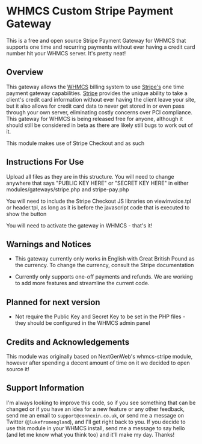 WHMCS Custom Stripe Payment Gateway
============

This is a free and open source Stripe Payment Gateway for WHMCS that supports one time and recurring payments without ever having a credit card number hit your WHMCS server. It's pretty neat!

## Overview

This gateway allows the [WHMCS](http://www.whmcs.com) billing system to use [Stripe's](https://www.stripe.com) one time payment gateway capabilities. [Stripe](https://www.stripe.com) provides the unique ability to take a client's credit card information without ever having the client leave your site, but it also allows for credit card data to never get stored in or even pass through your own server, eliminating costly concerns over PCI compliance. This gateway for WHMCS is being released free for anyone, although it should still be considered in beta as there are likely still bugs to work out of it.

This module makes use of Stripe Checkout and as such

## Instructions For Use

Upload all files as they are in this structure. You will need to change anywhere that says "PUBLIC KEY HERE" or "SECRET KEY HERE" in either modules/gateways/stripe.php and stripe-pay.php

You will need to include the Stripe Checkout JS libraries on viewinvoice.tpl or header.tpl, as long as it is before the javascript code that is executed to show the button

You will need to activate the gateway in WHMCS - that's it!

## Warnings and Notices


+ This gateway currently only works in English with Great British Pound as the currency. To change the currency, consult the Stripe documentation

+ Currently only supports one-off payments and refunds. We are working to add more features and streamline the current code.

## Planned for next version

+ Not require the Public Key and Secret Key to be set in the PHP files - they should be configured in the WHMCS admin panel

## Credits and Acknowledgements

This module was originally based on NextGenWeb's whmcs-stripe module, however after spending a decent amount of time on it we decided to open source it!

## Support Information

I'm always looking to improve this code, so if you see something that can be changed or if you have an idea for a new feature or any other feedback, send me an email to `support@connexin.co.uk`, or send me a message on Twitter (`@lukefromengland`), and I'll get right back to you. If you decide to use this module in your WHMCS install, send me a message to say hello (and let me know what you think too) and it'll make my day. Thanks!